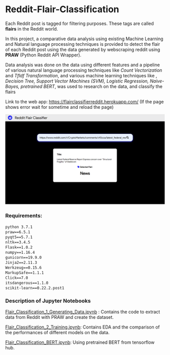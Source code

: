 # Reddit-Flair-Classification
Each Reddit post is tagged for filtering purposes. These tags are called **flairs** in the Reddit world. 

In this project, a comparative data analysis using existing Machine Learning and Natural language processing techniques is provided to detect the flair of each Reddit post using the data generated by webscraping reddit using **PRAW** (Python Reddit API Wrapper). 

Data analysis was done on the data using different features and a pipeline of various natural language processing techniques like *Count Vectorization* and *Tfldf Transformation*, and various machine learning techniques like , *Decision Tree, Support Vector Machines (SVM), Logistic Regression, Naive-Bayes, pretrained BERT*, was used to research on the data, and classify the flairs


Link to the web app: https://flairclassifierreddit.herokuapp.com/
(If the page shows error wait for sometime and reload the page)

<img src="Images/flairClassifier.png" width="650">


### Requirements:
```
python 3.7.1
praw==6.5.1
pyqt5==5.7.1
nltk==3.4.5
Flask==1.0.2
numpy==1.16.4
gunicorn==19.9.0
Jinja2==2.11.3
Werkzeug==0.15.6
MarkupSafe==1.1.1
Click==7.0
itsdangerous==1.1.0
scikit-learn==0.22.2.post1
```

### Description of Jupyter Notebooks
[Flair_Classification_1_Generating_Data.ipynb](https://github.com/11-aryan/Reddit-Flair-Classification/blob/main/Flair_Classification_1_Generating_Data.ipynb) : Contains the code to extract data from Reddit with PRAW and create the dataset.

[Flair_Classification_2_Training.ipynb](https://github.com/11-aryan/Reddit-Flair-Classification/blob/main/Flair_Classification_2_Training.ipynb): Contains EDA and the comparison of the performances of different models on the data.

[Flair_Classification_BERT.ipynb](https://github.com/11-aryan/Reddit-Flair-Classification/blob/main/Flair_Classification_BERT.ipynb): Using pretrained BERT from tensorflow hub.

